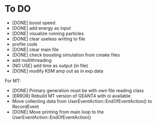 # To DO

- [DONE] boost speed
- [DONE] add energy as input
- [DONE] visualize running particles
- [DONE] clear useless writing to file
- profile code
- [DONE] clear main file
- [DONE] check boosting simulation from cmake files
- add multithreading
- [NO USE] add time as output (in file)
- [DONE] modify KSM amp out as in exp data

For MT:

- [DONE] Primary generation must be with own file reading class
- [ERROR] Rebuild MT version of GEANT4 with oi available
- Move collecting data from UserEventAction::EndOfEventAction() to RecordEvent
- [DONE] Move printing from main loop to the UserEventAction::EndOfEventAction()